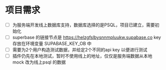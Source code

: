# 项目需求

* [ ] 为服务端开发线上数据库支持，数据库选择的是PSQL，项目已建立，需要初始化
* [ ] superbase 的链接节点是 https://helzgfslbysnnmpluukw.supabase.co key存放在环境变量 SUPABASE_KEY_OB 中
* [ ] 需要为2个用户构造测试数据，并给定2个不同的api key 以便进行测试
* [ ] 插件仍先在本地测试，暂时不使用线上的地址，仅仅是服务端数据从本地mock 改为线上psql 的数据
